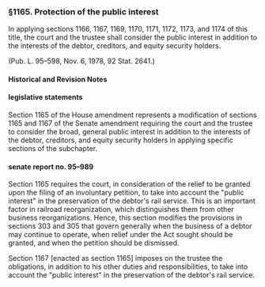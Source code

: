 ### §1165. Protection of the public interest ###

In applying sections 1166, 1167, 1169, 1170, 1171, 1172, 1173, and 1174 of this title, the court and the trustee shall consider the public interest in addition to the interests of the debtor, creditors, and equity security holders.

(Pub. L. 95–598, Nov. 6, 1978, 92 Stat. 2641.)

#### Historical and Revision Notes ####

#### legislative statements ####

Section 1165 of the House amendment represents a modification of sections 1165 and 1167 of the Senate amendment requiring the court and the trustee to consider the broad, general public interest in addition to the interests of the debtor, creditors, and equity security holders in applying specific sections of the subchapter.

#### senate report no. 95–989 ####

Section 1165 requires the court, in consideration of the relief to be granted upon the filing of an involuntary petition, to take into account the "public interest" in the preservation of the debtor's rail service. This is an important factor in railroad reorganization, which distinguishes them from other business reorganizations. Hence, this section modifies the provisions in sections 303 and 305 that govern generally when the business of a debtor may continue to operate, when relief under the Act sought should be granted, and when the petition should be dismissed.

Section 1167 [enacted as section 1165] imposes on the trustee the obligations, in addition to his other duties and responsibilities, to take into account the "public interest" in the preservation of the debtor's rail service.